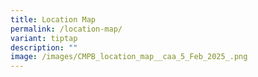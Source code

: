 ```yaml
---
title: Location Map
permalink: /location-map/
variant: tiptap
description: ""
image: /images/CMPB_location_map__caa_5_Feb_2025_.png
---
```

